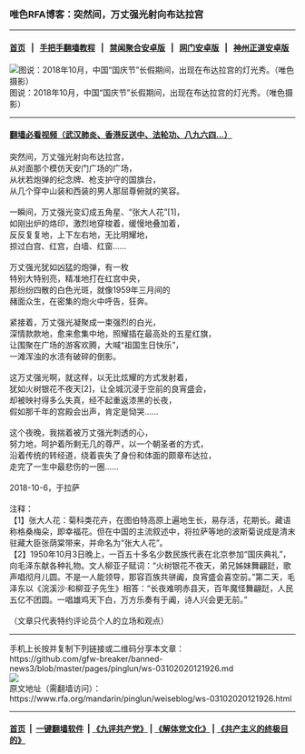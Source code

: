 ### 唯色RFA博客：突然间，万丈强光射向布达拉宫
------------------------

#### [首页](https://github.com/gfw-breaker/banned-news3/blob/master/README.md) &nbsp;&nbsp;|&nbsp;&nbsp; [手把手翻墙教程](https://github.com/gfw-breaker/guides/wiki) &nbsp;&nbsp;|&nbsp;&nbsp; [禁闻聚合安卓版](https://github.com/gfw-breaker/bn-android) &nbsp;&nbsp;|&nbsp;&nbsp; [网门安卓版](https://github.com/oGate2/oGate) &nbsp;&nbsp;|&nbsp;&nbsp; [神州正道安卓版](https://github.com/SzzdOgate/update) 



<div id="headerimg">
 <img alt="图说：2018年10月，中国“国庆节”长假期间，出现在布达拉宫的灯光秀。（唯色摄影）" src="https://www.rfa.org/mandarin/pinglun/weiseblog/ws-03102020121926.html/1.jpeg/@@images/2fad740e-f004-4f1e-983b-89fc7df422bf.jpeg" title="图说：2018年10月，中国“国庆节”长假期间，出现在布达拉宫的灯光秀。（唯色摄影）"/>
 <div id="headerimgcontents">
  <div id="headerimgcaption">
   <span>
    图说：2018年10月，中国“国庆节”长假期间，出现在布达拉宫的灯光秀。（唯色摄影）
   </span>
   <!-- zoomattribute -->
  </div>
  <!-- headerimgcaption -->
 </div>
 <!-- headerimagecontents -->
</div>

<hr/>


#### [翻墙必看视频（武汉肺炎、香港反送中、法轮功、八九六四...）](https://github.com/gfw-breaker/banned-news3/blob/master/pages/link3.md)

<div id="storytext">
 <div>
  <div class="slot_header">
  </div>
 </div>
 <p>
  突然间，万丈强光射向布达拉宫，
  <br/>
  从对面那个模仿天安门广场的广场，
  <br/>
  从状若炮弹的纪念牌、枪支护守的国旗台，
  <br/>
  从几个穿中山装和西装的男人那屈尊俯就的笑容。
  <br/>
  <br/>
  一瞬间，万丈强光变幻成五角星、“张大人花”[1]，
  <br/>
  如刚出炉的烙印，激烈地穿梭着，缓慢地叠加着，
  <br/>
  反反复复地，上下左右地，无比明耀地，
  <br/>
  掠过白宫、红宫，白墙、红窗……
  <br/>
  <br/>
  万丈强光犹如凶猛的炮弹，有一枚
  <br/>
  特别大特别亮，精准地打在红宫中央，
  <br/>
  那纷纷四散的白色光斑，就像1959年三月间的
  <br/>
  赭面众生，在密集的炮火中呼告，狂奔。
  <br/>
  <br/>
  紧接着，万丈强光凝聚成一束强烈的白光，
  <br/>
  深情款款地，愈来愈集中地，照耀插在最高处的五星红旗，
  <br/>
  让围聚在广场的游客欢腾，大喊“祖国生日快乐”，
  <br/>
  一滩浑浊的水渍有破碎的倒影。
  <br/>
  <br/>
  这万丈强光啊，就这样，以无比炫耀的方式发射着，
  <br/>
  犹如火树银花不夜天[2]，让全城沉浸于空前的良宵盛会，
  <br/>
  却被映衬得多么失真，经不起重返漆黑的长夜，
  <br/>
  假如那千年的宫殿会出声，肯定是恸哭……
  <br/>
  <br/>
  这个夜晚，我揣着被万丈强光刺透的心，
  <br/>
  努力地，呵护着所剩无几的尊严，以一个朝圣者的方式，
  <br/>
  沿着传统的转经道，绕着丧失了身份和体面的颇章布达拉，
  <br/>
  走完了一生中最悲伤的一圈……
  <br/>
  <br/>
  2018-10-6，于拉萨
  <br/>
  <br/>
  注释：
  <br/>
  【1】张大人花：菊科类花卉，在图伯特高原上遍地生长，易存活，花期长。藏语称格桑梅朵，即幸福花。但在中国的主流叙述中，将拉萨等地的波斯菊说成是清末驻藏大臣张荫棠带来，并命名为“张大人花”。
  <br/>
  【2】1950年10月3日晚上，一百五十多名少数民族代表在北京参加“国庆典礼”，向毛泽东献各种礼物。文人柳亚子赋词：“火树银花不夜天，弟兄姊妹舞翩跹，歌声唱彻月儿圆。不是一人能领导，那容百族共骈阗，良宵盛会喜空前。”第二天，毛泽东以《浣溪沙·和柳亚子先生》相答：“长夜难明赤县天，百年魔怪舞翩跹，人民五亿不团圆。一唱雄鸡天下白，万方乐奏有于阗，诗人兴会更无前。”
  <br/>
  <br/>
  （文章只代表特约评论员个人的立场和观点）
 </p>
</div>

<hr/>
手机上长按并复制下列链接或二维码分享本文章：<br/>
https://github.com/gfw-breaker/banned-news3/blob/master/pages/pinglun/ws-03102020121926.md <br/>
<a href='https://github.com/gfw-breaker/banned-news3/blob/master/pages/pinglun/ws-03102020121926.md'><img src='https://github.com/gfw-breaker/banned-news3/blob/master/pages/pinglun/ws-03102020121926.md.png'/></a> <br/>
原文地址（需翻墙访问）：https://www.rfa.org/mandarin/pinglun/weiseblog/ws-03102020121926.html


------------------------
#### [首页](https://github.com/gfw-breaker/banned-news3/blob/master/README.md) &nbsp;|&nbsp; [一键翻墙软件](https://github.com/gfw-breaker/nogfw/blob/master/README.md) &nbsp;| [《九评共产党》](https://github.com/gfw-breaker/9ping.md/blob/master/README.md#九评之一评共产党是什么) | [《解体党文化》](https://github.com/gfw-breaker/jtdwh.md/blob/master/README.md) | [《共产主义的终极目的》](https://github.com/gfw-breaker/gczydzjmd.md/blob/master/README.md)


<img src='http://gfw-breaker.win/banned-news3/pages/pinglun/ws-03102020121926.md' width='0px' height='0px'/>